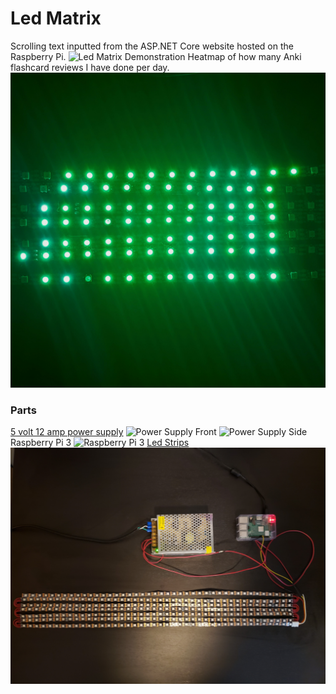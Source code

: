 # Led Matrix

Scrolling text inputted from the ASP.NET Core website hosted on the Raspberry Pi.
![Led Matrix Demonstration](media/led-matrix-demo.gif)
Heatmap of how many Anki flashcard reviews I have done per day.
![Anki Heatmap](media/heatmap.jpg)
### Parts
[5 volt 12 amp power supply](https://www.amazon.com/gp/product/B074YHN8D1/)
![Power Supply Front](media/power-supply-front.jpg)
![Power Supply Side](media/power-supply-side.jpg)
Raspberry Pi 3
![Raspberry Pi 3](media/raspberry-pi-3.jpg)
[Led Strips](https://www.amazon.com/gp/product/B018XAELE4/)
![Whole Setup](media/all-parts.jpg)


